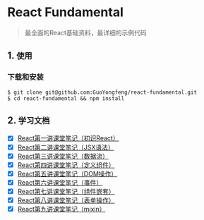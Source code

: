 # React Fundamental

> 最全面的React基础资料，最详细的示例代码

## 1. `使用`

### 下载和安装

```
$ git clone git@github.com:GuoYongfeng/react-fundamental.git
$ cd react-fundamental && npm install
```

## 2. `学习文档`

- [x] [React第一讲课堂笔记（初识React）](./docs/React第一讲课堂笔记（初识React）.md)
- [x] [React第二讲课堂笔记（JSX语法）](./docs/React第二讲课堂笔记（JSX语法）.md)
- [x] [React第三讲课堂笔记（数据流）](./docs/React第三讲课堂笔记（数据流）.md)
- [x] [React第四讲课堂笔记（定义组件）](./docs/React第四讲课堂笔记（定义组件）.md)
- [x] [React第五讲课堂笔记（DOM操作）](./docs/React第五讲课堂笔记（DOM操作）.md)
- [x] [React第六讲课堂笔记（事件）](./docs/React第六讲课堂笔记（事件）.md)
- [x] [React第七讲课堂笔记（组件嵌套）](./docs/React第七讲课堂笔记（组件嵌套）.md)
- [x] [React第八讲课堂笔记（表单操作）](./docs/React第八讲课堂笔记（表单操作）.md)
- [x] [React第九讲课堂笔记（mixin）](./docs/React第九讲课堂笔记（mixin）.md)
